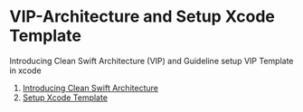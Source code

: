 # VIP-Architecture and Setup Xcode Template

Introducing Clean Swift Architecture (VIP) and Guideline setup VIP Template in xcode

1. [Introducing Clean Swift Architecture](https://github.com/thetay55/VIP-Architecture/blob/master/VIP_Architecture.md)
2. [Setup Xcode Template](https://github.com/thetay55/VIP-Architecture/blob/master/Setup_Xcode_%20Template.md)

